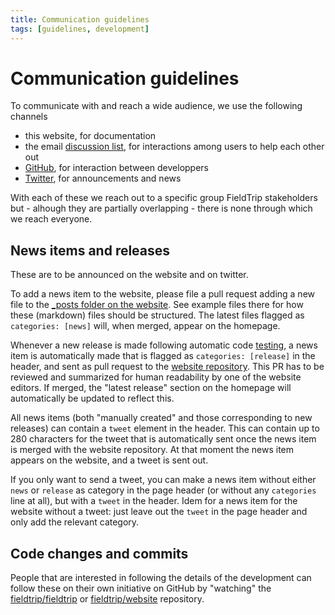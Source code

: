 ```yaml
---
title: Communication guidelines
tags: [guidelines, development]
---
```


# Communication guidelines

To communicate with and reach a wide audience, we use the following channels

- this website, for documentation
- the email [discussion list](/discussion_list), for interactions among users to help each other out
- [GitHub](http://github.com/fieldtrip), for interaction between developpers
- [Twitter](http://twitter.com/fieldtriptoolbx), for announcements and news

With each of these we reach out to a specific group FieldTrip stakeholders but - alhough they are partially overlapping - there is none through which we reach everyone.

## News items and releases

These are to be announced on the website and on twitter.

To add a news item to the website, please file a pull request adding a new file to the [_posts folder on the website](https://github.com/fieldtrip/website/tree/master/_posts). See example files there for how these (markdown) files should be structured. The latest files flagged as `categories: [news]` will, when merged, appear on the homepage.

Whenever a new release is made following automatic code [testing](http://www.fieldtriptoolbox.org/development/testing/), a news item is automatically made that is flagged as `categories: [release]` in the header, and sent as pull request to the [website repository](https://github.com/fieldtrip/website/pulls). This PR has to be reviewed and summarized for human readability by one of the website editors. If merged, the "latest release" section on the homepage will automatically be updated to reflect this.

All news items (both "manually created" and those corresponding to new releases) can contain a `tweet` element in the header. This can contain up to 280 characters for the tweet that is automatically sent once the news item is merged with the website repository. At that moment the news item appears on the website, and a tweet is sent out.

If you only want to send a tweet, you can make a news item without either `news` or `release` as category in the page header (or without any `categories` line at all), but with a `tweet` in the header. Idem for a news item for the website without a tweet: just leave out the `tweet` in the page header and only add the relevant category.

## Code changes and commits

People that are interested in following the details of the development can follow these on their own initiative on GitHub by "watching" the [fieldtrip/fieldtrip](https://github.com/fieldtrip/fieldtrip) or [fieldtrip/website](https://github.com/fieldtrip/website) repository.
